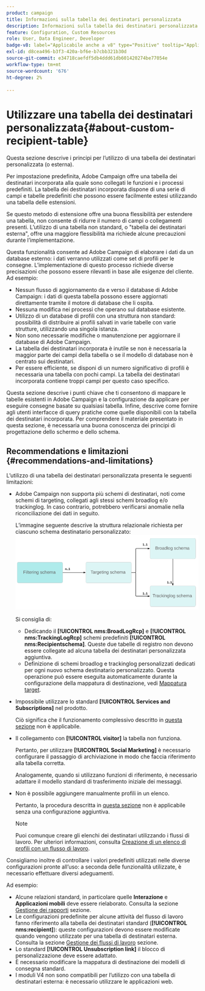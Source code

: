 ```yaml
---
product: campaign
title: Informazioni sulla tabella dei destinatari personalizzata
description: Informazioni sulla tabella dei destinatari personalizzata
feature: Configuration, Custom Resources
role: User, Data Engineer, Developer
badge-v8: label="Applicabile anche a v8" type="Positive" tooltip="Applicabile anche a Campaign v8"
exl-id: d8cea496-b3f3-420a-bf6e-b7cbb321b30d
source-git-commit: e34718caefdf5db4ddd61db601420274be77054e
workflow-type: tm+mt
source-wordcount: '676'
ht-degree: 2%

---
```


# Utilizzare una tabella dei destinatari personalizzata{#about-custom-recipient-table}

Questa sezione descrive i principi per l’utilizzo di una tabella dei destinatari personalizzata (o esterna).

Per impostazione predefinita, Adobe Campaign offre una tabella dei destinatari incorporata alla quale sono collegati le funzioni e i processi predefiniti. La tabella dei destinatari incorporata dispone di una serie di campi e tabelle predefiniti che possono essere facilmente estesi utilizzando una tabella delle estensioni.

Se questo metodo di estensione offre una buona flessibilità per estendere una tabella, non consente di ridurre il numero di campi o collegamenti presenti. L’utilizzo di una tabella non standard, o &quot;tabella dei destinatari esterna&quot;, offre una maggiore flessibilità ma richiede alcune precauzioni durante l’implementazione.

Questa funzionalità consente ad Adobe Campaign di elaborare i dati da un database esterno: i dati verranno utilizzati come set di profili per le consegne. L’implementazione di questo processo richiede diverse precisazioni che possono essere rilevanti in base alle esigenze del cliente. Ad esempio:

* Nessun flusso di aggiornamento da e verso il database di Adobe Campaign: i dati di questa tabella possono essere aggiornati direttamente tramite il motore di database che li ospita.
* Nessuna modifica nei processi che operano sul database esistente.
* Utilizzo di un database di profili con una struttura non standard: possibilità di distribuire ai profili salvati in varie tabelle con varie strutture, utilizzando una singola istanza.
* Non sono necessarie modifiche o manutenzione per aggiornare il database di Adobe Campaign.
* La tabella dei destinatari incorporata è inutile se non è necessaria la maggior parte dei campi della tabella o se il modello di database non è centrato sui destinatari.
* Per essere efficiente, se disponi di un numero significativo di profili è necessaria una tabella con pochi campi. La tabella dei destinatari incorporata contiene troppi campi per questo caso specifico.

Questa sezione descrive i punti chiave che ti consentono di mappare le tabelle esistenti in Adobe Campaign e la configurazione da applicare per eseguire consegne basate su qualsiasi tabella. Infine, descrive come fornire agli utenti interfacce di query pratiche come quelle disponibili con la tabella dei destinatari incorporata. Per comprendere il materiale presentato in questa sezione, è necessaria una buona conoscenza dei principi di progettazione dello schermo e dello schema.

## Recommendations e limitazioni {#recommendations-and-limitations}

L’utilizzo di una tabella dei destinatari personalizzata presenta le seguenti limitazioni:

* Adobe Campaign non supporta più schemi di destinatari, noti come schemi di targeting, collegati agli stessi schemi broadlog e/o trackinglog. In caso contrario, potrebbero verificarsi anomalie nella riconciliazione dei dati in seguito.

  L’immagine seguente descrive la struttura relazionale richiesta per ciascuno schema destinatario personalizzato:
  ![](assets/custom_recipient_limitation.png)

  Si consiglia di:

   * Dedicando il **[!UICONTROL nms:BroadLogRcp]** e **[!UICONTROL nms:TrackingLogRcp]** schemi predefiniti **[!UICONTROL nms:Recipientschema]**. Queste due tabelle di registro non devono essere collegate ad alcuna tabella dei destinatari personalizzata aggiuntiva.
   * Definizione di schemi broadlog e trackinglog personalizzati dedicati per ogni nuovo schema destinatario personalizzato. Questa operazione può essere eseguita automaticamente durante la configurazione della mappatura di destinazione, vedi [Mappatura target](../../configuration/using/target-mapping.md).

* Impossibile utilizzare lo standard **[!UICONTROL Services and Subscriptions]** nel prodotto.

  Ciò significa che il funzionamento complessivo descritto in [questa sezione](../../delivery/using/managing-subscriptions.md) non è applicabile.

* Il collegamento con **[!UICONTROL visitor]** la tabella non funziona.

  Pertanto, per utilizzare **[!UICONTROL Social Marketing]** è necessario configurare il passaggio di archiviazione in modo che faccia riferimento alla tabella corretta.

  Analogamente, quando si utilizzano funzioni di riferimento, è necessario adattare il modello standard di trasferimento iniziale dei messaggi.

* Non è possibile aggiungere manualmente profili in un elenco.

  Pertanto, la procedura descritta in [questa sezione](../../platform/using/creating-and-managing-lists.md) non è applicabile senza una configurazione aggiuntiva.

  >[!NOTE]
  >
  >Puoi comunque creare gli elenchi dei destinatari utilizzando i flussi di lavoro. Per ulteriori informazioni, consulta [Creazione di un elenco di profili con un flusso di lavoro](../../configuration/using/creating-a-profile-list-with-a-workflow.md).

Consigliamo inoltre di controllare i valori predefiniti utilizzati nelle diverse configurazioni pronte all’uso: a seconda delle funzionalità utilizzate, è necessario effettuare diversi adeguamenti.

Ad esempio:

* Alcune relazioni standard, in particolare quelle **Interazione** e **Applicazioni mobili** deve essere rielaborato. Consulta la sezione [Gestione dei rapporti](../../configuration/using/managing-reports.md) sezione.
* Le configurazioni predefinite per alcune attività del flusso di lavoro fanno riferimento alla tabella dei destinatari standard (**[!UICONTROL nms:recipient]**): queste configurazioni devono essere modificate quando vengono utilizzate per una tabella di destinatari esterna. Consulta la sezione [Gestione dei flussi di lavoro](../../configuration/using/managing-workflows.md) sezione.
* Lo standard **[!UICONTROL Unsubscription link]** il blocco di personalizzazione deve essere adattato.
* È necessario modificare la mappatura di destinazione dei modelli di consegna standard.
* I moduli V4 non sono compatibili per l’utilizzo con una tabella di destinatari esterna: è necessario utilizzare le applicazioni web.
